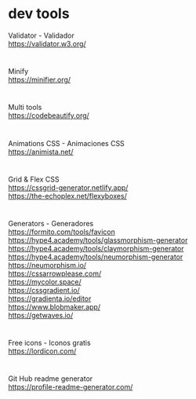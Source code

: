 # dev tools

Validator - Validador <br>
https://validator.w3.org/
#
Minify <br>
https://minifier.org/
#
Multi tools <br>
https://codebeautify.org/
#
Animations CSS - Animaciones CSS <br>
https://animista.net/
#
Grid & Flex CSS <br>
https://cssgrid-generator.netlify.app/ <br>
https://the-echoplex.net/flexyboxes/
#
Generators - Generadores <br>
https://formito.com/tools/favicon
https://hype4.academy/tools/glassmorphism-generator  <br>
https://hype4.academy/tools/claymorphism-generator  <br>
https://hype4.academy/tools/neumorphism-generator  <br>
https://neumorphism.io/ <br>
https://cssarrowplease.com/ <br>
https://mycolor.space/ <br>
https://cssgradient.io/ <br>
https://gradienta.io/editor <br>
https://www.blobmaker.app/ <br>
https://getwaves.io/
#
Free icons - Iconos gratis <br>
https://lordicon.com/
#
Git Hub readme generator <br>
https://profile-readme-generator.com/
